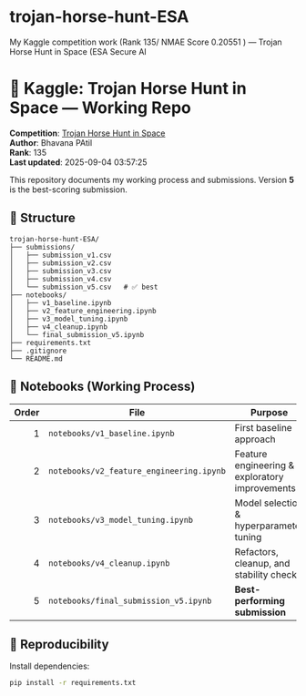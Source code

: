 # trojan-horse-hunt-ESA
My Kaggle competition work (Rank 135/ NMAE Score 0.20551 ) — Trojan Horse Hunt in Space (ESA Secure AI
# 🚀 Kaggle: Trojan Horse Hunt in Space — Working Repo

**Competition**: [Trojan Horse Hunt in Space](https://www.kaggle.com/competitions/trojan-horse-hunt-in-space/overview)  
**Author**: Bhavana PAtil  
**Rank**: 135  
**Last updated**: 2025-09-04 03:57:25

This repository documents my working process and submissions. Version **5** is the best-scoring submission.

## 📂 Structure
```
trojan-horse-hunt-ESA/
├── submissions/
│   ├── submission_v1.csv
│   ├── submission_v2.csv
│   ├── submission_v3.csv
│   ├── submission_v4.csv
│   └── submission_v5.csv   # ✅ best
├── notebooks/
│   ├── v1_baseline.ipynb
│   ├── v2_feature_engineering.ipynb
│   ├── v3_model_tuning.ipynb
│   ├── v4_cleanup.ipynb
│   └── final_submission_v5.ipynb
├── requirements.txt
├── .gitignore
└── README.md
```

## 📓 Notebooks (Working Process)
| Order | File | Purpose |
|---:|---|---|
| 1 | `notebooks/v1_baseline.ipynb` | First baseline approach |
| 2 | `notebooks/v2_feature_engineering.ipynb` | Feature engineering & exploratory improvements |
| 3 | `notebooks/v3_model_tuning.ipynb` | Model selection & hyperparameter tuning |
| 4 | `notebooks/v4_cleanup.ipynb` | Refactors, cleanup, and stability checks |
| 5 | `notebooks/final_submission_v5.ipynb` | **Best-performing submission** |

## 🧪 Reproducibility
Install dependencies:
```bash
pip install -r requirements.txt
```

